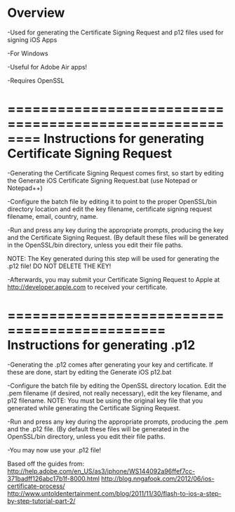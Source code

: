 Overview
===============
-Used for generating the Certificate Signing Request and p12 files used for signing iOS Apps

-For Windows

-Useful for Adobe Air apps!

-Requires OpenSSL

========================================================
Instructions for generating Certificate Signing Request
========================================================
-Generating the Certificate Signing Request comes first, so start by editing the Generate iOS Certificate Signing Request.bat (use Notepad or Notepad++) 

-Configure the batch file by editing it to point to the proper OpenSSL/bin directory location and edit the key filename, certificate signing request filename, email, country, name. 

-Run and press any key during the appropriate prompts, producing the key and the Certificate Signing Request. (By default these files will be generated in the OpenSSL/bin directory, unless you edit their file paths.

NOTE: The Key generated during this step will be used for generating the .p12 file! DO NOT DELETE THE KEY!

-Afterwards, you may submit your Certificate Signing Request to Apple at http://developer.apple.com to received your certificate.

=============================================
Instructions for generating .p12 
=============================================
-Generating the .p12 comes after generating your key and certificate. If these are done, start by editing the Generate iOS p12.bat

-Configure the batch file by editing the OpenSSL directory location. Edit the .pem filename (if desired, not really necessary), edit the key filename, and p12 filename. NOTE: You must be using the original key file that you generated while generating the Certificate Signing Request.

-Run and press any key during the appropriate prompts, producing the .pem and the .p12 file. (By default these files will be generated in the OpenSSL/bin directory, unless you edit their file paths.

-You may now use your .p12 file!

Based off the guides from:
http://help.adobe.com/en_US/as3/iphone/WS144092a96ffef7cc-371badff126abc17b1f-8000.html
http://blog.nngafook.com/2012/06/ios-certificate-process/
http://www.untoldentertainment.com/blog/2011/11/30/flash-to-ios-a-step-by-step-tutorial-part-2/
